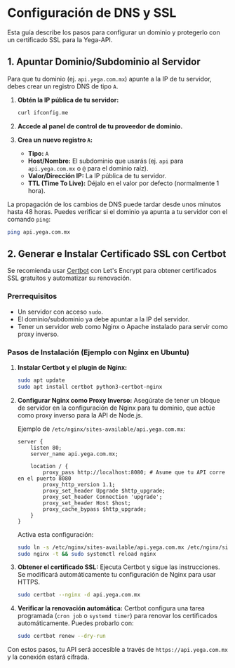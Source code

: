 # Configuración de DNS y SSL

Esta guía describe los pasos para configurar un dominio y protegerlo con un certificado SSL para la Yega-API.

## 1. Apuntar Dominio/Subdominio al Servidor

Para que tu dominio (ej. `api.yega.com.mx`) apunte a la IP de tu servidor, debes crear un registro DNS de tipo `A`.

1.  **Obtén la IP pública de tu servidor:**
    ```bash
    curl ifconfig.me
    ```

2.  **Accede al panel de control de tu proveedor de dominio.**

3.  **Crea un nuevo registro `A`:**
    -   **Tipo:** `A`
    -   **Host/Nombre:** El subdominio que usarás (ej. `api` para `api.yega.com.mx` o `@` para el dominio raíz).
    -   **Valor/Dirección IP:** La IP pública de tu servidor.
    -   **TTL (Time To Live):** Déjalo en el valor por defecto (normalmente 1 hora).

La propagación de los cambios de DNS puede tardar desde unos minutos hasta 48 horas. Puedes verificar si el dominio ya apunta a tu servidor con el comando `ping`:
```bash
ping api.yega.com.mx
```

## 2. Generar e Instalar Certificado SSL con Certbot

Se recomienda usar [Certbot](https://certbot.eff.org/) con Let's Encrypt para obtener certificados SSL gratuitos y automatizar su renovación.

### Prerrequisitos

-   Un servidor con acceso `sudo`.
-   El dominio/subdominio ya debe apuntar a la IP del servidor.
-   Tener un servidor web como Nginx o Apache instalado para servir como proxy inverso.

### Pasos de Instalación (Ejemplo con Nginx en Ubuntu)

1.  **Instalar Certbot y el plugin de Nginx:**
    ```bash
    sudo apt update
    sudo apt install certbot python3-certbot-nginx
    ```

2.  **Configurar Nginx como Proxy Inverso:**
    Asegúrate de tener un bloque de servidor en la configuración de Nginx para tu dominio, que actúe como proxy inverso para la API de Node.js.

    Ejemplo de `/etc/nginx/sites-available/api.yega.com.mx`:
    ```nginx
    server {
        listen 80;
        server_name api.yega.com.mx;

        location / {
            proxy_pass http://localhost:8080; # Asume que tu API corre en el puerto 8080
            proxy_http_version 1.1;
            proxy_set_header Upgrade $http_upgrade;
            proxy_set_header Connection 'upgrade';
            proxy_set_header Host $host;
            proxy_cache_bypass $http_upgrade;
        }
    }
    ```
    Activa esta configuración:
    ```bash
    sudo ln -s /etc/nginx/sites-available/api.yega.com.mx /etc/nginx/sites-enabled/
    sudo nginx -t && sudo systemctl reload nginx
    ```

3.  **Obtener el certificado SSL:**
    Ejecuta Certbot y sigue las instrucciones. Se modificará automáticamente tu configuración de Nginx para usar HTTPS.
    ```bash
    sudo certbot --nginx -d api.yega.com.mx
    ```

4.  **Verificar la renovación automática:**
    Certbot configura una tarea programada (`cron job` o `systemd timer`) para renovar los certificados automáticamente. Puedes probarlo con:
    ```bash
    sudo certbot renew --dry-run
    ```

Con estos pasos, tu API será accesible a través de `https://api.yega.com.mx` y la conexión estará cifrada.
